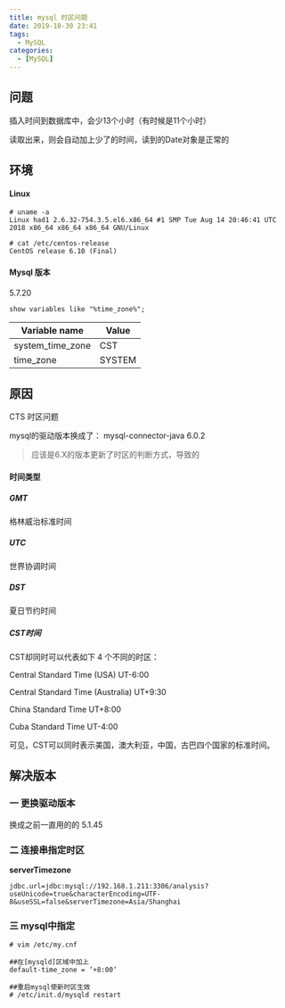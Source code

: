 ```yaml
---
title: mysql 时区问题
date: 2019-10-30 23:41
tags: 
  - MySQL
categories:
  - [MySQL]
---
```



## 问题
插入时间到数据库中，会少13个小时（有时候是11个小时）

读取出来，则会自动加上少了的时间，读到的Date对象是正常的

## 环境

#### Linux

```
# uname -a
Linux had1 2.6.32-754.3.5.el6.x86_64 #1 SMP Tue Aug 14 20:46:41 UTC 2018 x86_64 x86_64 x86_64 GNU/Linux
```

```
# cat /etc/centos-release 
CentOS release 6.10 (Final)
```

#### Mysql 版本
5.7.20

```
show variables like "%time_zone%";
```
Variable name | Value
---|---
system_time_zone | CST
time_zone | SYSTEM




## 原因
CTS 时区问题

mysql的驱动版本换成了：
mysql-connector-java 6.0.2

> 应该是6.X的版本更新了时区的判断方式，导致的

#### 时间类型
##### GMT
格林威治标准时间
##### UTC
世界协调时间
##### DST
夏日节约时间
##### CST时间
CST却同时可以代表如下 4 个不同的时区：

Central Standard Time (USA) UT-6:00

Central Standard Time (Australia) UT+9:30

China Standard Time UT+8:00

Cuba Standard Time UT-4:00

可见，CST可以同时表示美国，澳大利亚，中国，古巴四个国家的标准时间。

## 解决版本
### 一 更换驱动版本
换成之前一直用的的 5.1.45

### 二 连接串指定时区
**serverTimezone**
```
jdbc.url=jdbc:mysql://192.168.1.211:3306/analysis?useUnicode=true&characterEncoding=UTF-8&useSSL=false&serverTimezone=Asia/Shanghai
```

### 三 mysql中指定

```
# vim /etc/my.cnf 

##在[mysqld]区域中加上
default-time_zone = ‘+8:00‘

##重启mysql使新时区生效
# /etc/init.d/mysqld restart 
```




